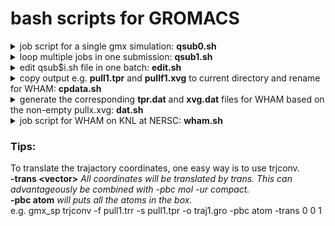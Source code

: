 # bash scripts for GROMACS
<details>
  <summary> job script for a single gmx simulation: <b>qsub0.sh</b> </summary>

#!/bin/bash  
#SBATCH -N 1  
#SBATCH -C knl  
#SBATCH -q debug  
#SBATCH -t 00:30:00  
#SBATCH -J fK_NPD  
  
#OpenMP settings:  
export OMP_NUM_THREADS=64  
export OMP_PLACES=threads  
export OMP_PROC_BIND=spread  
  
module load gromacs/2018.4.knl  
cd 100  
gmx_sp grompp -f pull.mdp -c conf.gro -p topol.top -o pull1.tpr  
srun -n 1 -c 64  mdrun_mpi_sp -s pull1.tpr -o pull1.trr -c pull1.gro -g md1.log -pf pullf1.xvg -px pullx1.xvg  
cd ..  
  
[download](https://er1czz.github.io/gmx/qsub0.sh)  
</details>

<details>
  <summary> loop multiple jobs in one submission: <b>qsub1.sh</b> </summary> 
  
#!/bin/bash  
#SBATCH -N 1  
#SBATCH -C knl  
#SBATCH -q regular  
#SBATCH -t 6:00:00  
#SBATCH -J KNPD-150K1  

#OpenMP settings:  
export OMP_NUM_THREADS=64  
export OMP_PLACES=threads  
export OMP_PROC_BIND=spread  

module load gromacs/2018.4.knl  
for i in {101..357..5}  
do  
cd $i/  
gmx_sp grompp -f pull.mdp -c conf.gro -p topol.top -o pull1.tpr  
srun -n 1 -c 64  mdrun_mpi_sp -s pull1.tpr -o pull1.trr -c pull1.gro -g md1.log -pf pullf1.xvg -px pullx1.xvg  
cd ..  
done  
  
[download](https://er1czz.github.io/gmx/qsub1.sh)  
</details>

<details>
  <summary> edit qsub$i.sh file in one batch: <b>edit.sh</b></summary>
  

#!/bin/bash  
for i in {1..5}  
 do  
  sed -i 's/150K/200K/g' qsub$i.sh  
  sed -i 's/regular/premium/g' qsub$i.sh  
 done  
   
 [download](https://er1czz.github.io/gmx/edit.sh)  
  </details>
  
<details>
  <summary>copy output e.g. <b>pull1.tpr</b> and <b>pullf1.xvg</b> to current directory and rename for WHAM: <b>cpdata.sh</b> </summary>
    
 #!/bin/bash  
 for i in {0..357}  
 do  
  cp ../$i/pullf1.xvg $i.xvg  
  cp ../$i/pull1.tpr $i.tpr  
 done  
   
 [download](https://er1czz.github.io/gmx/cpdata.sh)  
 </details>
 
 <details>
<summary>generate the corresponding <b>tpr.dat</b> and <b>xvg.dat</b> files for WHAM based on the non-empty pullx.xvg: <b>dat.sh</b></summary>
  
#!/bin/bash  
for i in {100..340}  
do  
         if [ -s $i.xvg ]  
         then   
         echo $i.xvg >> xvg.dat  
         echo $i.tpr >> tpr.dat  
fi  
done  
  
[download](https://er1czz.github.io/gmx/dat.sh)  
</details>
  
<details>  
  <summary> job script for WHAM on KNL at NERSC: <b>wham.sh</b> </summary>
  
#!/bin/bash  
#SBATCH -N 1  
#SBATCH -C knl  
#SBATCH -S 4  
#SBATCH -q debug  
#SBATCH -t 00:10:00  
#SBATCH -J wham  

#OpenMP settings:  
export OMP_NUM_THREADS=64  
export OMP_PLACES=threads  
export OMP_PROC_BIND=spread  

module load gromacs/2018.4.knl  
gmx_sp wham -it tpr.dat -if xvg.dat -o -hist -unit kJ -nBootstrap 10 -bs-method b-hist -bsres    
  
[download](https://er1czz.github.io/gmx/wham.sh)  
</details>

### Tips:  
To translate the trajactory coordinates, one easy way is to use trjconv.  
<b>-trans \<vector></b> <em> All coordinates will be translated by trans. This can advantageously be combined with -pbc mol -ur compact.</em>  
<b>-pbc atom</b> <em>will puts all the atoms in the box.</em>   
e.g. gmx_sp trjconv -f pull1.trr -s pull1.tpr -o traj1.gro -pbc atom -trans 0 0 1      
